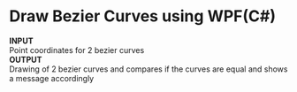 <b>Draw Bezier Curves using WPF(C#)</b><br>
====
<b>INPUT</b><br>
Point coordinates for 2 bezier curves<br>
<b>OUTPUT</b><br>
Drawing of 2 bezier curves and compares if the curves are equal and shows a message accordingly<br>

